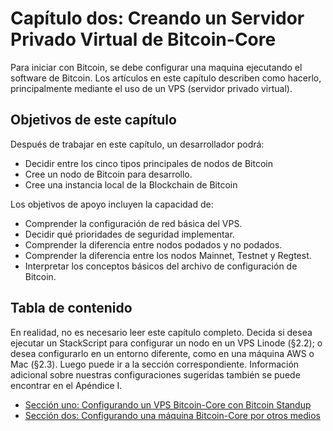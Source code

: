 
# Capítulo dos: Creando un Servidor Privado Virtual de Bitcoin-Core

Para iniciar con Bitcoin, se debe configurar una maquina ejecutando el software de Bitcoin. Los artículos en este capítulo describen como hacerlo, principalmente mediante el uso de un VPS (servidor privado virtual).


## Objetivos de este capítulo

Después de trabajar en este capítulo, un desarrollador podrá:

   * Decidir entre los cinco tipos principales de nodos de Bitcoin
   * Cree un nodo de Bitcoin para desarrollo.
   * Cree una instancia local de la Blockchain de Bitcoin

Los objetivos de apoyo incluyen la capacidad de:

   * Comprender la configuración de red básica del VPS.
   * Decidir qué prioridades de seguridad implementar.
   * Comprender la diferencia entre nodos podados y no podados.
   * Comprender la diferencia entre los nodos Mainnet, Testnet y Regtest.
   * Interpretar los conceptos básicos del archivo de configuración de Bitcoin.
   
## Tabla de contenido

En realidad, no es necesario leer este capítulo completo. Decida si desea ejecutar un StackScript para configurar un nodo en un VPS Linode (§2.2); o desea configurarlo en un entorno diferente, como en una máquina AWS o Mac (§2.3). Luego puede ir a la sección correspondiente. Información adicional sobre nuestras configuraciones sugeridas también se puede encontrar en el Apéndice I. 

   * [Sección uno: Configurando un VPS Bitcoin-Core con Bitcoin Standup](02_1_Configurando_un_Bitcoin-Core_VPS_con_StackScript.md)
   * [Sección dos: Configurando una máquina Bitcoin-Core por otros medios](02_2_Configurando_Bitcoin_Core_Otros.md)

